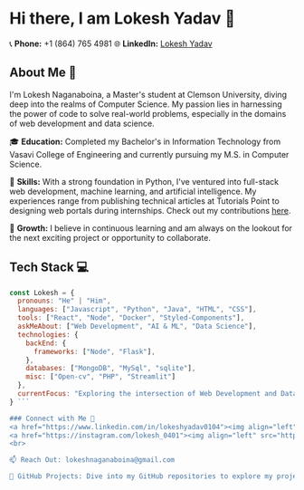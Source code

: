 # Hi there, I am Lokesh Yadav 👋

📞 **Phone:**  +1 (864) 765 4981
🌐 **LinkedIn:** [Lokesh Yadav](https://www.linkedin.com/in/lokeshyadav0104)

## About Me 🚀

I'm Lokesh Naganaboina, a Master's student at Clemson University, diving deep into the realms of Computer Science. My passion lies in harnessing the power of code to solve real-world problems, especially in the domains of web development and data science.

🎓 **Education:** Completed my Bachelor's in Information Technology from Vasavi College of Engineering and currently pursuing my M.S. in Computer Science.

🔧 **Skills:** With a strong foundation in Python, I've ventured into full-stack web development, machine learning, and artificial intelligence. My experiences range from publishing technical articles at Tutorials Point to designing web portals during internships. Check out my contributions [here](https://www.tutorialspoint.com/authors/lokesh-yadav).

🌱 **Growth:** I believe in continuous learning and am always on the lookout for the next exciting project or opportunity to collaborate.

## Tech Stack 💻

```javascript
const Lokesh = {
  pronouns: "He" | "Him",
  languages: ["Javascript", "Python", "Java", "HTML", "CSS"],
  tools: ["React", "Node", "Docker", "Styled-Components"],
  askMeAbout: ["Web Development", "AI & ML", "Data Science"],
  technologies: {
    backEnd: {
      frameworks: ["Node", "Flask"],
    },
    databases: ["MongoDB", "MySql", "sqlite"],
    misc: ["Open-cv", "PHP", "Streamlit"]
  },
  currentFocus: "Exploring the intersection of Web Development and Data Science",
} ```

### Connect with Me 🤝
<a href="https://www.linkedin.com/in/lokeshyadav0104"><img align="left" src="https://cdn.jsdelivr.net/npm/simple-icons@3.13.0/icons/linkedin.svg" alt="Lokesh Yadav | LinkedIn" width="21px"/></a>
<a href="https://instagram.com/lokesh_0401"><img align="left" src="https://cdn.jsdelivr.net/npm/simple-icons@3.13.0/icons/instagram.svg" alt="Lokesh Yadav | Instagram" width="21px"/></a>
<br>

📫 Reach Out: lokeshnaganaboina@gmail.com

🔗 GitHub Projects: Dive into my GitHub repositories to explore my projects and feel free to collaborate!
